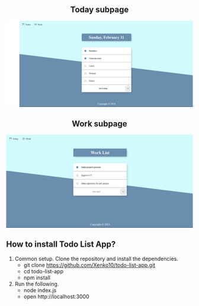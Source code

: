 <div align="center">
    <h2>Today subpage</h3>
<img src="./img/today_subpage.png" alt="Today subpage">
    <h2>Work subpage</h3>
<img src="./img/work_subpage.png" alt="Work subpage">
</div>

## How to install Todo List App?

1. Common setup. Clone the repository and install the dependencies.
   - git clone https://github.com/Xenko10/todo-list-app.git
   - cd todo-list-app
   - npm install
2. Run the following.
   - node index.js
   - open http://localhost:3000
